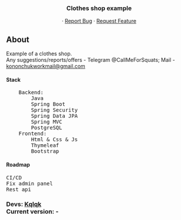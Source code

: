 <div align="center">
  <h3 align="center">Clothes shop example</h3>

  <p align="center">
    ·
    <a href="https://github.com/kqlqk/Clothes-Shop/issues">Report Bug</a>
    ·
    <a href="https://github.com/kqlqk/Clothes-Shop/issues">Request Feature</a>
  </p>
</div>

## About

Example of a clothes shop.<br>
Any suggestions/reports/offers - Telegram @CallMeForSquats; Mail - kononchukworkmail@gmail.com
<br>
<h4>Stack</h4>
<pre>
    Backend:
        Java
        Spring Boot
        Spring Security
        Spring Data JPA
        Spring MVC
        PostgreSQL
    Frontend:
        Html & Css & Js
        Thymeleaf
        Bootstrap
</pre>

<h4>Roadmap</h4>
<pre>
CI/CD
Fix admin panel
Rest api
</pre>

<h3>
<b>Devs:</b> <a href="https://github.com/kqlqk">Kqlqk</a> <br/>
<b>Current version:</b> - <br/>
</h3>